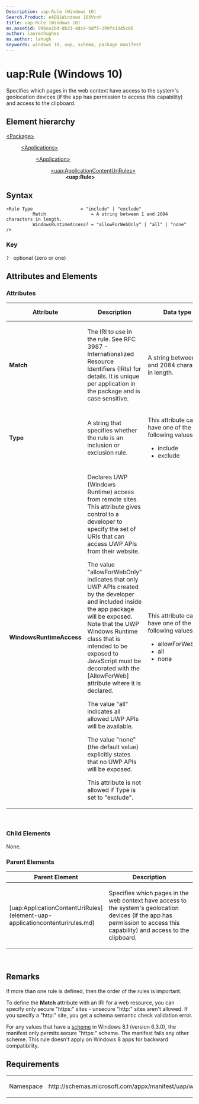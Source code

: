 ```yaml
---
Description: uap:Rule (Windows 10)
Search.Product: eADQiWindows 10XVcnh
title: uap:Rule (Windows 10)
ms.assetid: 99bea1bd-db33-4dc9-bdf5-299f413d5c00
author: laurenhughes
ms.author: lahugh
keywords: windows 10, uwp, schema, package manifest
---
```


# uap:Rule (Windows 10)


Specifies which pages in the web context have access to the system's geolocation devices (if the app has permission to access this capability) and access to the clipboard.

## Element hierarchy

<dl>
<dt><a href="element-package.md">&lt;Package&gt;</a></dt>
<dd>
<dl>
<dt><a href="element-applications.md">&lt;Applications&gt;</a></dt>
<dd>
<dl>
<dt><a href="element-application.md">&lt;Application&gt;</a></dt>
<dd>
<dl>
<dt><a href="element-uap-applicationcontenturirules.md">&lt;uap:ApplicationContentUriRules&gt;</a></dt>
<dd><b>&lt;uap:Rule&gt;</b></dd>
</dl>
</dd>
</dl>
</dd>
</dl>
</dd>
</dl>

## Syntax

``` syntax
<Rule Type                  = "include" | "exclude"
          Match                 = A string between 1 and 2084 characters in length.
          WindowsRuntimeAccess? = "allowForWebOnly" | "all" | "none" />
```

### Key

`?`   optional (zero or one)

## Attributes and Elements


### Attributes

<table>
<colgroup>
<col width="20%" />
<col width="20%" />
<col width="20%" />
<col width="20%" />
<col width="20%" />
</colgroup>
<thead>
<tr class="header">
<th>Attribute</th>
<th>Description</th>
<th>Data type</th>
<th>Required</th>
<th>Default value</th>
</tr>
</thead>
<tbody>
<tr class="odd">
<td><strong>Match</strong></td>
<td><p>The IRI to use in the rule. See RFC 3987 - Internationalized Resource Identifiers (IRIs) for details. It is unique per application in the package and is case sensitive.</p></td>
<td>A string between 1 and 2084 characters in length.</td>
<td>Yes</td>
<td></td>
</tr>
<tr class="even">
<td><strong>Type</strong></td>
<td><p>A string that specifies whether the rule is an inclusion or exclusion rule.</p></td>
<td><p>This attribute can have one of the following values:</p>
<ul>
<li>include</li>
<li>exclude</li>
</ul></td>
<td>Yes</td>
<td></td>
</tr>
<tr class="odd">
<td><strong>WindowsRuntimeAccess</strong></td>
<td><p>Declares UWP (Windows Runtime) access from remote sites. This attribute gives control to a developer to specify the set of URIs that can access UWP APIs from their website.</p>
<p>The value &quot;allowForWebOnly&quot; indicates that only UWP APIs created by the developer and included inside the app package will be exposed. Note that the UWP Windows Runtime class that is intended to be exposed to JavaScript must be decorated with the [AllowForWeb] attribute where it is declared.</p>
<p>The value &quot;all&quot; indicates all allowed UWP APIs will be available.</p>
<p>The value &quot;none&quot; (the default value) explicitly states that no UWP APIs will be exposed.</p>
<p>This attribute is not allowed if Type is set to &quot;exclude&quot;.</p></td>
<td><p>This attribute can have one of the following values:</p>
<ul>
<li>allowForWebOnly</li>
<li>all</li>
<li>none</li>
</ul></td>
<td>No</td>
<td></td>
</tr>
</tbody>
</table>

 

### Child Elements

None.

### Parent Elements

<table>
<colgroup>
<col width="50%" />
<col width="50%" />
</colgroup>
<thead>
<tr class="header">
<th>Parent Element</th>
<th>Description</th>
</tr>
</thead>
<tbody>
<tr class="odd">
<td>[uap:ApplicationContentUriRules](element-uap-applicationcontenturirules.md)</td>
<td><p>Specifies which pages in the web context have access to the system's geolocation devices (if the app has permission to access this capability) and access to the clipboard.</p></td>
</tr>
</tbody>
</table>

 

## Remarks

If more than one rule is defined, then the order of the rules is important.

To define the **Match** attribute with an IRI for a web resource, you can specify only secure "https:" sites - unsecure "http:" sites aren't allowed. If you specify a "http:" site, you get a schema semantic check validation error.

For any values that have a [scheme](https://docs.microsoft.com/en-us/windows/uwp/launch-resume/launch-maps-app) in Windows 8.1 (version 6.3.0), the manifest only permits secure "https:" scheme. The manifest fails any other scheme. This rule doesn't apply on Windows 8 apps for backward compatibility.

## Requirements

<table>
<colgroup>
<col width="50%" />
<col width="50%" />
</colgroup>
<tbody>
<tr class="odd">
<td><p>Namespace</p></td>
<td><p>http://schemas.microsoft.com/appx/manifest/uap/windows10</p></td>
</tr>
</tbody>
</table>

 

 




